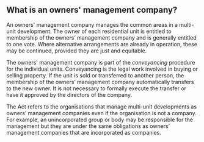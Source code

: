 ##  What is an owners' management company?

An owners' management company manages the common areas in a multi-unit
development. The owner of each residential unit is entitled to membership of
the owners’ management company and is generally entitled to one vote. Where
alternative arrangements are already in operation, these may be continued,
provided they are just and equitable.

The owners' management company is part of the _conveyancing_ procedure for the
individual units. Conveyancing is the legal work involved in buying or selling
property. If the unit is sold or transferred to another person, the membership
of the owners’ management company automatically transfers to the new owner. It
is not necessary to formally execute the transfer or have it approved by the
directors of the company.

The Act refers to the organisations that manage multi-unit developments as
owners’ management companies even if the organisation is not a company. For
example, an unincorporated group or body may be responsible for the management
but they are under the same obligations as owners’ management companies that
are incorporated as companies.
